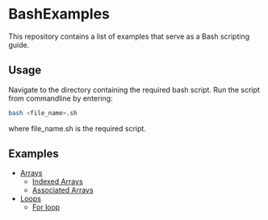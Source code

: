 # BashExamples

This repository contains a list of examples that serve as a Bash scripting guide.

## Usage
Navigate to the directory containing the required bash script. Run the script from commandline by entering:
```bash
bash <file_name>.sh
```
where file_name.sh is the required script.

## Examples
* [Arrays](https://github.com/darsh2/BashExamples/tree/master/arrays)
  * [Indexed Arrays](https://github.com/darsh2/BashExamples/blob/master/arrays/arrays.sh)
  * [Associated Arrays](https://github.com/darsh2/BashExamples/blob/master/arrays/associated_arrays.sh)
* [Loops](https://github.com/darsh2/BashExamples/tree/master/loops)
  * [For loop](https://github.com/darsh2/BashExamples/blob/master/loops/for_loop.sh)
